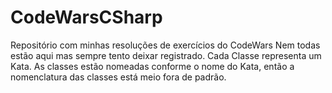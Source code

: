 # CodeWarsCSharp
Repositório com minhas resoluções de exercícios do CodeWars
Nem todas estão aqui mas sempre tento deixar registrado.
Cada Classe representa um Kata. As classes estão nomeadas conforme o nome do Kata, então a nomenclatura das classes está meio fora de padrão.
